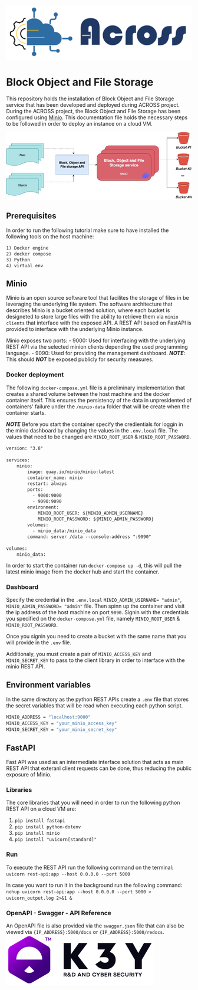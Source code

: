 ![ACROSS](/docs/logo_across.jpg)

# Block Object and File Storage


This repository holds the installation of Block Object and File Storage service that has been developed and deployed during ACROSS project.
During the ACROSS project, the Block Object and File Storage has been configured using [Minio](https://min.io/). This documentation file holds the necessary steps to be followed in order to deploy an instance on a cloud VM.

![Architecture](/docs/BOFS.jpg)

## Prerequisites

In order to run the following tutorial make sure to have installed the following tools on the host machine:

    1) Docker engine
    2) docker compose
    3) Python
    4) virtual env

## Minio

Minio is an open source software tool that facilites the storage of files in be leveraging the underlying file system.
The software architecture that describes Minio is a bucket oriented solution, where each bucket is designeted to store large files with the ability to retrieve them via `minio clients` that interface with the exposed API. A REST API based on FastAPI is provided to interface with the underlying Minio instance.

Minio exposes two ports: - 9000: Used for interfacing with the underlying REST API via the selected minion clients depending the used programming language. - 9090: Used for providing the management dashboard. **_NOTE_**: This should **_NOT_** be exposed publicly for security measures.

### Docker deployment

The following `docker-compose.yml` file is a preliminary implementation that creates a shared volume between the host machine and the docker container itself. This ensures the persistency of the data in unpresidented of containers' failure under the `/minio-data` folder that will be create when the container starts.

**_NOTE_**
Before you start the container specify the credientials for loggin in the minio dashboard by changing the values in the `.env.local` file. The values that need to be changed are `MINIO_ROOT_USER` & `MINIO_ROOT_PASSWORD`.

```docker
version: "3.8"

services:
    minio:
        image: quay.io/minio/minio:latest
        container_name: minio
        restart: always
        ports:
          - 9000:9000
          - 9090:9090
        environment:
            MINIO_ROOT_USER: ${MINIO_ADMIN_USERNAME}
            MINIO_ROOT_PASSWORD: ${MINIO_ADMIN_PASSWORD}
        volumes:
          - minio_data:/minio_data
        command: server /data --console-address ":9090"

volumes:
    minio_data:
```

In order to start the container run `docker-compose up -d`, this will pull the latest minio image from the docker hub and start the container.

### Dashboard

Specify the credential in the `.env.local` `MINIO_ADMIN_USERNAME= "admin"`, `MINIO_ADMIN_PASSWORD= "admin"` file.
Then spinn up the container and visit the ip address of the host machine on port `9090`. 
Signin with the credentials you specified on the `docker-compose.yml` file, namely `MINIO_ROOT_USER` & `MINIO_ROOT_PASSWORD`.

Once you signin you need to create a bucket with the same name that you will provide in the `.env` file.

Additionaly, you must create a pair of `MINIO_ACCESS_KEY` and `MINIO_SECRET_KEY` to pass to the client library in order to interface with the minio REST API.

## Environment variables

In the same directory as the python REST APIs create a `.env` file that stores the secret variables that will be read when executing each python script.

```bash
MINIO_ADDRESS = "localhost:9000"
MINIO_ACCESS_KEY = "your_minio_access_key"
MINIO_SECRET_KEY = "your_minio_secret_key"
```

## FastAPI

Fast API was used as an intermediate interface solution that acts as main REST API that exteranl client requests can be done, thus reducing the public exposure of Minio.

### Libraries

The core libraries that you will need in order to run the following python REST API on a cloud VM are:

1. `pip install fastapi`
2. `pip install python-dotenv`
3. `pip install minio`
4. `pip install "uvicorn[standard]"`

### Run

To execute the REST API run the following command on the terminal:
`uvicorn rest-api:app --host 0.0.0.0 --port 5000`

In case you want to run it in the background run the following command:
`nohup uvicorn rest-api:app --host 0.0.0.0 --port 5000 > uvicorn_output.log 2>&1 &`

### OpenAPI - Swagger - API Reference

An OpenAPI file is also provided via the `swagger.json` file that can also be viewed via `{IP_ADDRESS}:5000/docs` or `{IP_ADDRESS}:5000/redocs`.
![K3Y Ltd.](/docs/logo_k3y.png)
